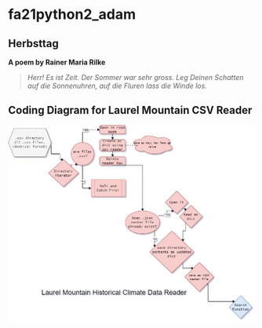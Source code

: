 # fa21python2_adam


## Herbsttag

**A poem by Rainer Maria Rilke**

   >*Herr!  Es ist Zeit.*
    *Der Sommer war sehr gross.*
    *Leg Deinen Schatten auf die Sonnenuhren,*
    *auf die Fluren lass die Winde los.*

## Coding Diagram for Laurel Mountain CSV Reader

![Coding Diagram for Laurel Mountain CSV Reader](LaurelMountainClimateReader-Brode.jpg "Diagram")


